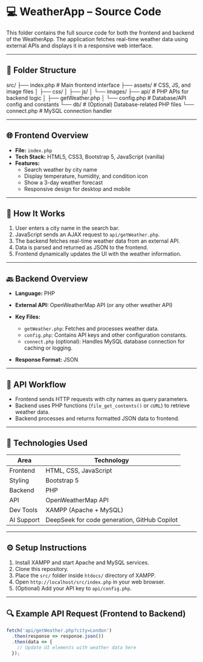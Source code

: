 # 💻 WeatherApp – Source Code

This folder contains the full source code for both the frontend and backend of the WeatherApp. The application fetches real-time weather data using external APIs and displays it in a responsive web interface.

---

## 📁 Folder Structure

src/
├── index.php # Main frontend interface
├── assets/ # CSS, JS, and image files
│ ├── css/
│ ├── js/
│ └── images/
├── api/ # PHP APIs for backend logic
│ ├── getWeather.php
│ └── config.php # Database/API config and constants
└── db/ # (Optional) Database-related PHP files
└── connect.php # MySQL connection handler


---

## 🌐 Frontend Overview

- **File:** `index.php`  
- **Tech Stack:** HTML5, CSS3, Bootstrap 5, JavaScript (vanilla)  
- **Features:**  
  - Search weather by city name  
  - Display temperature, humidity, and condition icon  
  - Show a 3-day weather forecast  
  - Responsive design for desktop and mobile  

---

## 🔧 How It Works

1. User enters a city name in the search bar.  
2. JavaScript sends an AJAX request to `api/getWeather.php`.  
3. The backend fetches real-time weather data from an external API.  
4. Data is parsed and returned as JSON to the frontend.  
5. Frontend dynamically updates the UI with the weather information.

---

## 🔙 Backend Overview

- **Language:** PHP  
- **External API:** OpenWeatherMap API (or any other weather API)  
- **Key Files:**  
  - `getWeather.php`: Fetches and processes weather data.  
  - `config.php`: Contains API keys and other configuration constants.  
  - `connect.php` (optional): Handles MySQL database connection for caching or logging.

- **Response Format:** JSON

---

## 🔐 API Workflow

- Frontend sends HTTP requests with city names as query parameters.  
- Backend uses PHP functions (`file_get_contents()` or `cURL`) to retrieve weather data.  
- Backend processes and returns formatted JSON data to frontend.

---

## 🔌 Technologies Used

| Area      | Technology                 |
| --------- | --------------------------|
| Frontend  | HTML, CSS, JavaScript     |
| Styling   | Bootstrap 5               |
| Backend   | PHP                       |
| API       | OpenWeatherMap API        |
| Dev Tools | XAMPP (Apache + MySQL)    |
| AI Support| DeepSeek for code generation, GitHub Copilot |

---

## ⚙️ Setup Instructions

1. Install XAMPP and start Apache and MySQL services.  
2. Clone this repository.  
3. Place the `src/` folder inside `htdocs/` directory of XAMPP.  
4. Open `http://localhost/src/index.php` in your web browser.  
5. (Optional) Add your API key to `api/config.php`.  

---

## 🔍 Example API Request (Frontend to Backend)

```js
fetch('api/getWeather.php?city=London')
  .then(response => response.json())
  .then(data => {
    // Update UI elements with weather data here
  });

